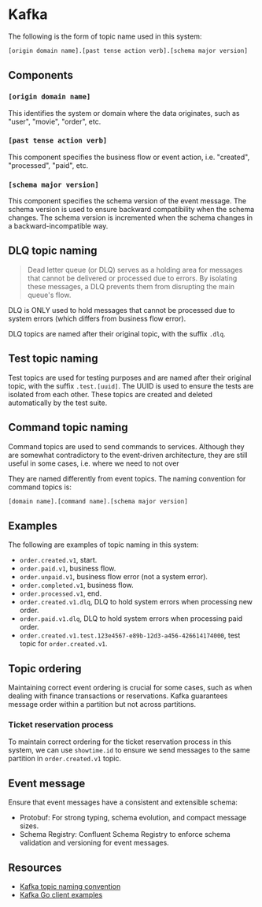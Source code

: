 # Kafka

The following is the form of topic name used in this system:

```txt
[origin domain name].[past tense action verb].[schema major version]
```

## Components

### `[origin domain name]`

This identifies the system or domain where the data originates, such as "user", "movie", "order", etc.

### `[past tense action verb]`

This component specifies the business flow or event action, i.e. "created", "processed", "paid", etc.

### `[schema major version]`

This component specifies the schema version of the event message. The schema version is used to ensure backward compatibility when the schema changes. The schema version is incremented when the schema changes in a backward-incompatible way.

## DLQ topic naming

> Dead letter queue (or DLQ) serves as a holding area for messages that cannot be delivered or processed due to errors. By isolating these messages, a DLQ prevents them from disrupting the main queue's flow.

DLQ is ONLY used to hold messages that cannot be processed due to system errors (which differs from business flow error).

DLQ topics are named after their original topic, with the suffix `.dlq`.

## Test topic naming

Test topics are used for testing purposes and are named after their original topic, with the suffix `.test.[uuid]`. The UUID is used to ensure the tests are isolated from each other. These topics are created and deleted automatically by the test suite.

## Command topic naming

Command topics are used to send commands to services. Although they are somewhat contradictory to the event-driven architecture, they are still useful in some cases, i.e. where we need to not over

They are named differently from event topics. The naming convention for command topics is:

```txt
[domain name].[command name].[schema major version]
```

## Examples

The following are examples of topic naming in this system:

- `order.created.v1`, start.
- `order.paid.v1`, business flow.
- `order.unpaid.v1`, business flow error (not a system error).
- `order.completed.v1`, business flow.
- `order.processed.v1`, end.
- `order.created.v1.dlq`, DLQ to hold system errors when processing new order.
- `order.paid.v1.dlq`, DLQ to hold system errors when processing paid order.
- `order.created.v1.test.123e4567-e89b-12d3-a456-426614174000`, test topic for `order.created.v1`.

## Topic ordering

Maintaining correct event ordering is crucial for some cases, such as when dealing with finance transactions or reservations. Kafka guarantees message order within a partition but not across partitions.

### Ticket reservation process

To maintain correct ordering for the ticket reservation process in this system, we can use `showtime.id` to ensure we send messages to the same partition in `order.created.v1` topic.

## Event message

Ensure that event messages have a consistent and extensible schema:

- Protobuf: For strong typing, schema evolution, and compact message sizes.
- Schema Registry: Confluent Schema Registry to enforce schema validation and versioning for event messages.

## Resources

- [Kafka topic naming convention](https://www.confluent.io/learn/kafka-topic-naming-convention/)
- [Kafka Go client examples](https://github.com/IBM/sarama/tree/main/examples)
